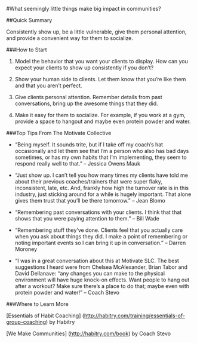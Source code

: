
#What seemingly little things make big impact in communities?

##Quick Summary

Consistently show up, be a little vulnerable, give them personal attention, and provide a convenient way for them to socialize.

###How to Start

1. Model the behavior that you want your clients to display. How can you expect your clients to show up consistently if you don’t?

2. Show your human side to clients. Let them know that you’re like them and that you aren’t perfect.

3. Give clients personal attention. Remember details from past conversations, bring up the awesome things that they did.

4. Make it easy for them to socialize. For example, if you work at a gym, provide a space to hangout and maybe even protein powder and water.

###Top Tips From The Motivate Collective

* “Being myself. It sounds trite, but if I take off my coach’s hat occasionally and let them see that I’m a person who also has bad days sometimes, or has my own habits that I’m implementing, they seem to respond really well to that.” – Jessica Owens Mauk

* “Just show up. I can’t tell you how many times my clients have told me about their previous coaches/trainers that were super flaky, inconsistent, late, etc. And, frankly how high the turnover rate is in this industry, just sticking around for a while is hugely important. That alone gives them trust that you’ll be there tomorrow.” – Jean Blomo

* “Remembering past conversations with your clients. I think that that shows that you were paying attention to them.” – Bill Wade

* “Remembering stuff they’ve done. Clients feel that you actually care when you ask about things they did. I make a point of remembering or noting important events so I can bring it up in conversation.” – Darren Moroney

* “I was in a great conversation about this at Motivate SLC. The best suggestions I heard were from Chelsea McAlexander, Brian Tabor and David Dellanave: “any changes you can make to the physical environment will have huge knock-on effects. Want people to hang out after a workout? Make sure there’s a place to do that; maybe even with protein powder and water!” – Coach Stevo

###Where to Learn More

[Essentials of Habit Coaching] (http://habitry.com/training/essentials-of-group-coaching) by Habitry

[We Make Communities] (http://habitry.com/book) by Coach Stevo 
